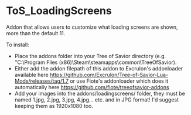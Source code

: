 # ToS_LoadingScreens
Addon that allows users to customize what loading screens are shown, more than the default 11.

To install:

- Place the addons folder into your Tree of Savior directory (e.g. "C:\Program Files (x86)\Steam\steamapps\common\TreeOfSavior).
- Either add the addon filepath of this addon to Excrulon's addonloader available here https://github.com/Excrulon/Tree-of-Savior-Lua-Mods/releases/tag/1.7 or use Fiote's addonloader which does it automatically here https://github.com/fiote/treeofsavior-addons
- Add your images into the addons/loadingscreens/ folder, they must be named 1.jpg, 2.jpg, 3.jpg, 4.jpg... etc. and in JPG format! I'd suggest keeping them as 1920x1080 too.
